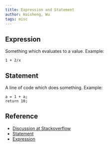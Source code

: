 ```yaml
---
title: Expression and Statement
author: Haisheng, Wu
tags: misc
---
```


## Expression
  Something which evaluates to a value.
  Example:

~~~~~~
1 + 2/x
~~~~~~

## Statement 
  A line of code which does something.
  Example:

~~~~~~
a = 1 + a; 
return 10; 
~~~~~~

## Reference
  + [Discussion at Stackoverflow](http://stackoverflow.com/questions/19132/expression-versus-statement)
  + [Statement](http://en.wikipedia.org/wiki/Statement_%28programming%29)
  + [Expression](http://en.wikipedia.org/wiki/Expression_%28programming%29)
